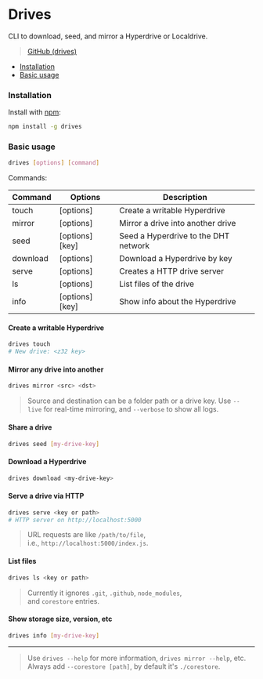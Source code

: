 # Drives

CLI to download, seed, and mirror a Hyperdrive or Localdrive.

>[GitHub (drives)](https://github.com/holepunchto/drives)

* [Installation](drives.md#installation)
* [Basic usage](drives.md#basic-usage)

### Installation

Install with [npm](https://www.npmjs.com/):

```bash
npm install -g drives
```

### Basic usage

```bash
drives [options] [command]
```

Commands:

| Command | Options | Description                              |
|---------|---------|------------------------------------------|
| touch   | [options]   | Create a writable Hyperdrive             |
| mirror  | [options] <src> <dst> | Mirror a drive into another drive   |
| seed    | [options] [key] | Seed a Hyperdrive to the DHT network |
| download | [options] <key> | Download a Hyperdrive by key |
| serve | [options] <src> | Creates a HTTP drive server |
| ls | [options] <src> | List files of the drive |
| info | [options] [key] | Show info about the Hyperdrive |


#### Create a writable Hyperdrive

``` bash
drives touch
# New drive: <z32 key>
```

#### Mirror any drive into another

``` bash
drives mirror <src> <dst>
```

> Source and destination can be a folder path or a drive key. Use `--live` for real-time mirroring, and `--verbose` to show all logs.


#### Share a drive

``` bash
drives seed [my-drive-key]
```

#### Download a Hyperdrive

``` bash
drives download <my-drive-key>
```

#### Serve a drive via HTTP

``` bash
drives serve <key or path>
# HTTP server on http://localhost:5000
```

> URL requests are like `/path/to/file`, i.e., `http://localhost:5000/index.js`.

#### List files

``` bash
drives ls <key or path>
```

> Currently it ignores `.git`, `.github`, `node_modules`, and `corestore` entries.

#### Show storage size, version, etc

``` bash
drives info [my-drive-key]
```
--- 

> Use `drives --help` for more information, `drives mirror --help`, etc. Always add `--corestore [path]`, by default it's `./corestore`.
